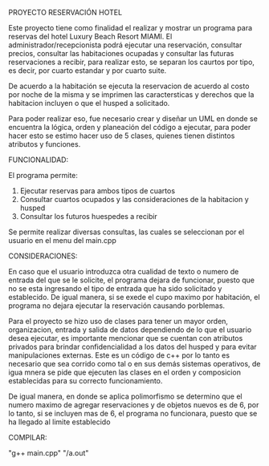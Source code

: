
PROYECTO RESERVACIÓN HOTEL

Este proyecto tiene como finalidad el realizar y mostrar un programa para reservas del hotel Luxury Beach Resort MIAMI. El administrador/recepcionista podrá ejecutar una reservación, consultar precios, consultar las habitaciones ocupadas y consultar las futuras reservaciones a recibir, para realizar esto, se separan los caurtos por tipo, es decir, por cuarto estandar y por cuarto suite.

De acuerdo a la habitación se ejecuta la reservacion de acuerdo al costo por noche de la misma y se imprimen las caractersticas y derechos que la habitacion incluyen o que el husped a solicitado.

Para poder realizar eso, fue necesario crear y diseñar un UML en donde se encuentra la lógica, orden y planeación del código a ejecutar, para poder hacer esto se estimo hacer uso de 5 clases, quienes tienen distintos atributos y funciones.  

FUNCIONALIDAD:

El programa permite:
 1. Ejecutar reservas para ambos tipos de cuartos
 2. Consultar cuartos ocupados y las consideraciones de la habitacion y husped
 3. Consultar los futuros huespedes a recibir

Se permite realizar diversas consultas, las cuales se seleccionan por el usuario en el menu del main.cpp


CONSIDERACIONES:

En caso que el usuario introduzca otra cualidad de texto o numero de entrada del que se le solicite, el programa dejara de funcionar, puesto que no se esta ingresando el tipo de entrada que ha sido solicitado y establecido. De igual manera, si se exede el cupo maximo por habitación, el programa no dejara ejecutar la reservación causando porblemas.

Para el proyecto se hizo uso de clases para tener un mayor orden, organizacion, entrada y salida de datos dependiendo de lo que el usuario desea ejecutar, es importante mencionar que se cuentan con atributos privados para brindar confidencialidad a los datos del husped y para evitar manipulaciones externas.
Este es un código de c++ por lo tanto es necesario que sea corrido como tal o en sus demás sistemas operativos, de igua mnera se pide que ejecuten las clases en el orden y composicion establecidas para su correcto funcionamiento.

De igual manera, en donde se aplica polimorfismo se determino que el numero maximo de agregar reservaciones y de objetos nuevos es de 6, por lo tanto, si se incluyen mas de 6, el programa no funcionara, puesto que se ha llegado al limite establecido

COMPILAR:

"g++ main.cpp"
"/a.out"
